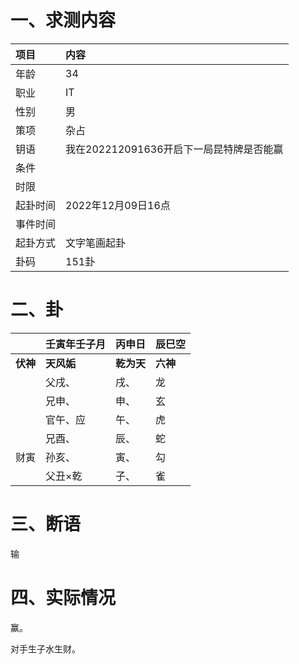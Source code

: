# 一、求测内容

| 项目     | 内容                                     |
| :------- | :--------------------------------------- |
| 年龄     | 34                                       |
| 职业     | IT                                       |
| 性别     | 男                                       |
| 策项     | 杂占                                     |
| 钥语     | 我在202212091636开启下一局昆特牌是否能赢 |
| 条件     |                                          |
| 时限     |                                          |
| 起卦时间 | 2022年12月09日16点                       |
| 事件时间 |                                          |
| 起卦方式 | 文字笔画起卦                             |
| 卦码     | 151卦                                    |

# 二、卦

|                | 壬寅年壬子月     | 丙申日           | 辰巳空         |
| :------------- | :--------------- | :--------------- | :------------- |
| **伏神** | **天风姤** | **乾为天** | **六神** |
|                | 父戌、           | 戌、             | 龙             |
|                | 兄申、           | 申、             | 玄             |
|                | 官午、应         | 午、             | 虎             |
|                | 兄酉、           | 辰、             | 蛇             |
| 财寅           | 孙亥、           | 寅、             | 勾             |
|                | 父丑×乾         | 子、             | 雀             |

# 三、断语

输

# 四、实际情况

赢。

对手生子水生财。
